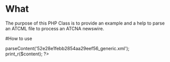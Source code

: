 # What
The purpose of this PHP Class is to provide an example and a help to parse an ATCML file to process an ATCNA newswire.

#How to use

<?php  
require_once("class.atcmlparser.php");  
$parser = new ATCML();  
$content = $parser->parseContent('52e28e1febb2854aa29eef56_generic.xml');  

print_r($content);  
?>
